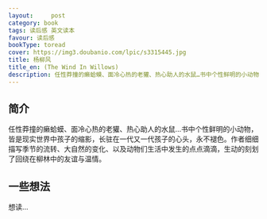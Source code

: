 ```yaml
---
layout:     post
category: book
tags: 读后感 英文读本
favour: 读后感
bookType: toread
cover: https://img3.doubanio.com/lpic/s3315445.jpg
title: 杨柳风
title_en: (The Wind In Willows)
description: 任性莽撞的癞蛤蟆、面冷心热的老獾、热心助人的水鼠…书中个性鲜明的小动物，皆是现实世界中孩子的缩影，长驻在一代又一代孩子的心头，永不褪色。作者细细描写季节的流转、大自然的变化、以及动物们生活中发生的点点滴滴，生动的刻划了回绕在柳林中的友谊与温情。
---
```


## 简介
任性莽撞的癞蛤蟆、面冷心热的老獾、热心助人的水鼠…书中个性鲜明的小动物，皆是现实世界中孩子的缩影，长驻在一代又一代孩子的心头，永不褪色。作者细细描写季节的流转、大自然的变化、以及动物们生活中发生的点点滴滴，生动的刻划了回绕在柳林中的友谊与温情。

## 一些想法
想读...